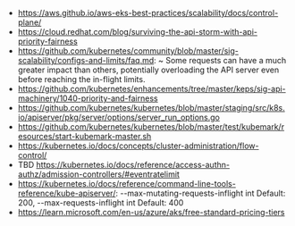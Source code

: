 - https://aws.github.io/aws-eks-best-practices/scalability/docs/control-plane/
- https://cloud.redhat.com/blog/surviving-the-api-storm-with-api-priority-fairness
- https://github.com/kubernetes/community/blob/master/sig-scalability/configs-and-limits/faq.md: ~ Some requests can have a much greater impact than others, potentially overloading the API server even before reaching the in-flight limits.
- https://github.com/kubernetes/enhancements/tree/master/keps/sig-api-machinery/1040-priority-and-fairness
- https://github.com/kubernetes/kubernetes/blob/master/staging/src/k8s.io/apiserver/pkg/server/options/server_run_options.go
- https://github.com/kubernetes/kubernetes/blob/master/test/kubemark/resources/start-kubemark-master.sh
- https://kubernetes.io/docs/concepts/cluster-administration/flow-control/
- TBD https://kubernetes.io/docs/reference/access-authn-authz/admission-controllers/#eventratelimit
- https://kubernetes.io/docs/reference/command-line-tools-reference/kube-apiserver/: --max-mutating-requests-inflight int     Default: 200, --max-requests-inflight int     Default: 400
- https://learn.microsoft.com/en-us/azure/aks/free-standard-pricing-tiers
